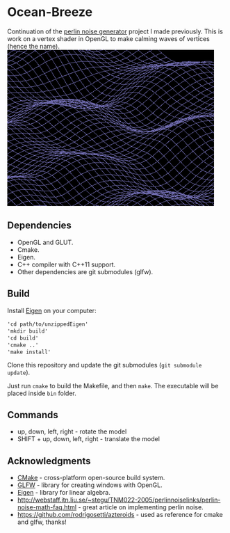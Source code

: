 Ocean-Breeze
=======================
Continuation of the [perlin noise generator](https://github.com/DarrenTsung/terrainator) project I made previously.
This is work on a vertex shader in OpenGL to make calming waves of vertices (hence the name).
![gif](img/gif-1.gif?raw=true)

## Dependencies

 * OpenGL and GLUT.
 * Cmake.
 * Eigen.
 * C++ compiler with C++11 support.
 * Other dependencies are git submodules (glfw).

## Build
Install [Eigen](http://eigen.tuxfamily.org/) on your computer:
```
'cd path/to/unzippedEigen'
'mkdir build'
'cd build'
'cmake ..'
'make install'
```

Clone this repository and update the git submodules (`git submodule update`).

Just run `cmake` to build the Makefile, and then `make`. The executable will be
placed inside `bin` folder.

## Commands
 * up, down, left, right - rotate the model
 * SHIFT + up, down, left, right - translate the model

## Acknowledgments
 * [CMake](http://cmake.org) - cross-platform open-source build system.
 * [GLFW](http://www.glfw.org) - library for creating windows with OpenGL.
 * [Eigen](http://eigen.tuxfamily.org/) - library for linear algebra. 
 * http://webstaff.itn.liu.se/~stegu/TNM022-2005/perlinnoiselinks/perlin-noise-math-faq.html - great article on implementing perlin noise.
 * https://github.com/rodrigosetti/azteroids - used as reference for cmake and
   glfw, thanks!

